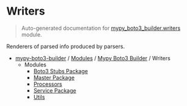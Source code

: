 # Writers

> Auto-generated documentation for [mypy_boto3_builder.writers](https://github.com/vemel/mypy_boto3_builder/blob/master/mypy_boto3_builder/writers/__init__.py) module.

Renderers of parsed info produced by parsers.

- [mypy-boto3-builder](../../README.md#mypy_boto3_builder) / [Modules](../../MODULES.md#mypy-boto3-builder-modules) / [Mypy Boto3 Builder](../index.md#mypy-boto3-builder) / Writers
    - Modules
        - [Boto3 Stubs Package](boto3_stubs_package.md#boto3-stubs-package)
        - [Master Package](master_package.md#master-package)
        - [Processors](processors.md#processors)
        - [Service Package](service_package.md#service-package)
        - [Utils](utils.md#utils)
